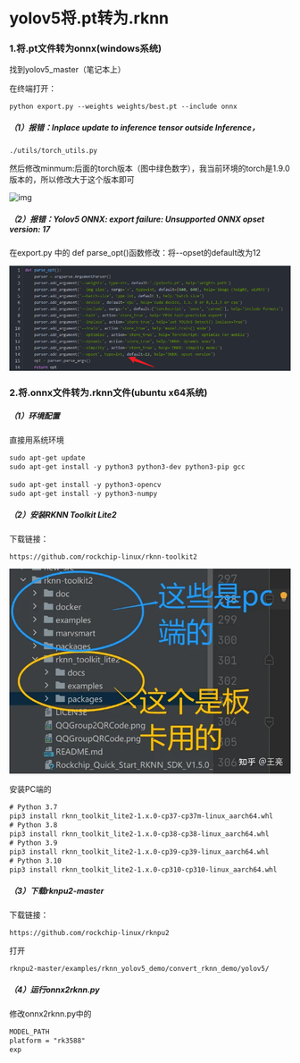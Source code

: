 # yolov5将.pt转为.rknn

### 1.将.pt文件转为onnx(windows系统)

找到yolov5_master（笔记本上）

在终端打开：

```
python export.py --weights weights/best.pt --include onnx
```

##### （1）报错：Inplace update to inference tensor outside Inference，

```
./utils/torch_utils.py
```

然后修改minmum:后面的torch版本（图中绿色数字），我当前环境的torch是1.9.0版本的，所以修改大于这个版本即可

![img](https://img-blog.csdnimg.cn/direct/c16328cd64494743a6495d5a68a1f0e8.png)

##### （2）报错：Yolov5 ONNX: export failure: Unsupported ONNX opset version: 17

在export.py 中的 def parse_opt()函数修改：将--opset的default改为12

![image-20231212204149024](assets/image-20231212204149024.png)

### 2.将.onnx文件转为.rknn文件(ubuntu x64系统)

##### （1）环境配置

直接用系统环境

```
sudo apt-get update
sudo apt-get install -y python3 python3-dev python3-pip gcc

sudo apt-get install -y python3-opencv
sudo apt-get install -y python3-numpy
```

##### （2）安装RKNN Toolkit Lite2

下载链接：

```
https://github.com/rockchip-linux/rknn-toolkit2
```

![img](assets/v2-076dbef54432ba1623b51b1bf4424ee8_720w.webp)

安装PC端的

```
# Python 3.7
pip3 install rknn_toolkit_lite2-1.x.0-cp37-cp37m-linux_aarch64.whl
# Python 3.8
pip3 install rknn_toolkit_lite2-1.x.0-cp38-cp38-linux_aarch64.whl
# Python 3.9
pip3 install rknn_toolkit_lite2-1.x.0-cp39-cp39-linux_aarch64.whl
# Python 3.10
pip3 install rknn_toolkit_lite2-1.x.0-cp310-cp310-linux_aarch64.whl
```

##### （3）下载rknpu2-master

下载链接：

```
https://github.com/rockchip-linux/rknpu2
```

打开

```
rknpu2-master/examples/rknn_yolov5_demo/convert_rknn_demo/yolov5/
```

##### （4）运行onnx2rknn.py

修改onnx2rknn.py中的

```
MODEL_PATH
platform = "rk3588"
exp
```

